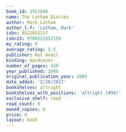```yaml
---
book_id: 1922888
name: The Latham Diaries
author: Mark Latham
author_l-f: 'Latham, Mark'
isbn: 0522852157
isbn13: 9780522852158
my_rating: 0
average_rating: 3.5
publisher: Not Avail
binding: Hardcover
number_of_pages: 429
year_published: 2005
original_publication_year: 2005
date_added: '2/28/2017'
bookshelves: altright
bookshelves_with_positions: 'altright (#50)'
exclusive_shelf: read
read_count: 0
owned_copies: 0
price: 0
layout: book
---
```

